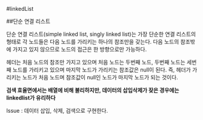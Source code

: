 #linkedList

##단순 연결 리스트

단순 연결 리스트(simple linked list, singly linked list)는 가장 단순한 연결 리스트의 형태로 각 노드들은 다음 노드를 가리키는 하나의 참조만을 갖는다. 
다음 노드의 참조밖에 가지고 있지 않으므로 노드의 접근은 한 방향으로만 가능하다.

헤더는 처음 노드의 참조만 가지고 있으며 처음 노드는 두번째 노드, 두번째 노드는 세번째 노드를 가리키고 있으며 마지막 노드가 가리키는 참조값은 null이 된다.
즉, 헤더가 가리키는 노드가 처음 노드며 참조값이 null인 노드가 마지막 노드가 되는 것이다. 

**검색 효율면에서는 배열에 비해 불리하지만, 데이터의 삽입삭제가 잦은 경우에는 linkedlist가 유리하다**

Issue : 
	데이터 삽입, 삭제, 검색으로 구현한다.
